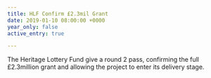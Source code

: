 ```yaml
---
title: HLF Confirm £2.3mil Grant
date: 2019-01-10 08:00:00 +0000
year_only: false
active_entry: true

---
```

The Heritage Lottery Fund give a round 2 pass, confirming the full £2.3million grant and allowing the project to enter its delivery stage.